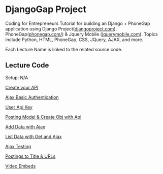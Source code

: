 DjangoGap Project
=========

Coding for Entrepreneurs Tutorial for building an Django + PhoneGap application using Django Project([djangoproject.com](http://djangoproject.com)), PhoneGap([phonegap.com/](http://phonegap.com/developer/)) &amp; Jquery Mobile ([jquerymobile.com](http://jquerymobile.com)). Topics include Python, HTML, PhoneGap, CSS, JQuery, AJAX, and more.

Each Lecture Name is linked to the related source code.

## Lecture Code
Setup: N/A

[Create your API](../../tree/e76e758b4c7b24d8d265dec7d6c9db4779b29cae)

[Ajax Basic Authentication](../../tree/8c0a2d9bc9ac4415ef972e34827ef350908b2c92)

[User Api Key](../../tree/82adc0accf30af2b2bda06ab798a97fdc43626e2)

[Posting Model & Create Obj with Api](../../tree/44d3412d0733a4711156bd5d7a4904d64d904aaf)

[Add Data with Ajax](../../tree/3fa339109ff48c7f04531574a67b0a5693b53c5f)

[List Data with Get and Ajax](../../tree/ef7630cc07cd5d0c8da40c6dff906886539ba691)

[Ajax Testing](../../tree/0fefc4c63262ca97822a6c5f41ee86ebdff36578)

[Postings to Title & URLs](../../tree/71496e82dbac9f3d263de9d546636104f8efd667)

[Video Embeds](../../tree/1c693d17ba11f91658ab4b0ad9347f295608aa0a)